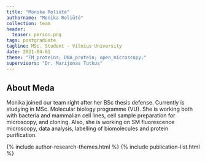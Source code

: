 ```yaml
---
title: "Monika Roliūtė"
authorname: "Monika Roliūtė"
collection: team
header:
  teaser: person.png
tags: postgraduate
tagline: MSc. Student - Vilnius University
date: 2021-04-01
theme: "TM_proteins; DNA_protein; open_microscopy;"
supervisors: "Dr. Marijonas Tutkus"
---
```


<h2>About Meda</h2>
Monika joined our team right after her BSc thesis defense.  Currently is studying in MSc. Molecular biology programme (VU). She is working both with bacteria and mammalian cell lines, cell sample preparation for microscopy, and cloning. Also, she is working on SM fluorescence microscopy, data analysis, labelling of biomolecules and protein purification.


{% include author-research-themes.html %}
{% include publication-list.html %}

